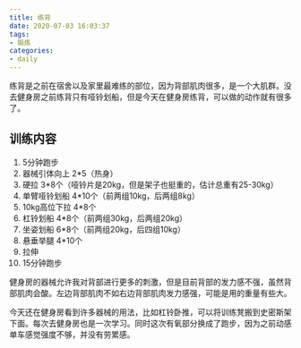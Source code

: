 ```yaml
---
title: 练背
date: 2020-07-03 16:03:37
tags:
- 锻炼
categories:
- daily
---
```


练背是之前在宿舍以及家里最难练的部位，因为背部肌肉很多，是一个大肌群。没去健身房之前练背只有哑铃划船，但是今天在健身房练背，可以做的动作就有很多了。

## 训练内容

1. 5分钟跑步
2. 器械引体向上 2*5（热身）
3. 硬拉 3*8个（哑铃片是20kg，但是架子也挺重的，估计总重有25-30kg）
4. 单臂哑铃划船 4*10个（前两组10kg，后两组8kg）
5. 10kg高位下拉 4*8个
6. 杠铃划船 4*8个（前两组30kg，后两组20kg）
7. 坐姿划船 6*8个（前两组20kg，后四组10kg）
8. 悬垂举腿 4*10个
9. 拉伸
10. 15分钟跑步

健身房的器械允许我对背部进行更多的刺激，但是目前背部的发力感不强，虽然背部肌肉会酸。左边背部肌肉不如右边背部肌肉发力感强，可能是用的重量有些大。

今天还在健身房看到许多器械的用法，比如杠铃卧推，可以将训练凳搬到史密斯架下面。每次去健身房也是一次学习。同时这次有氧部分换成了跑步，因为之前动感单车感觉强度不够，并没有劳累感。
